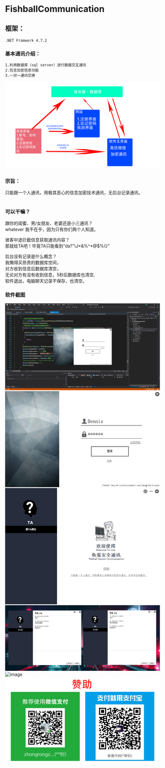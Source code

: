 # FishballCommunication
## 框架：
	.NET Framwork 4.7.2
### 基本通讯介绍：<br>
    1.利用数据库（sql server）进行数据交互通讯
    2.包含加密信息功能
    3.一对一通讯交换
    
  ![image](https://github.com/zhongrongzhao/FishballCommunication/blob/master/%E5%9F%BA%E6%9C%AC%E6%9E%B6%E6%9E%84.png)
### 宗旨：<br>
只能跟一个人通讯，用极其恶心的信息加密技术通讯，无后台记录通讯。<br><br>
### 可以干嘛？<br>
跟你的闺蜜、男/女朋友、老婆还是小三通讯？<br>
	whatever 我不在乎，因为只有你们两个人知道。<br>

骇客中途拦截信息获取通讯内容？<br>
	那就给TA吧！毕竟TA只能看到“da?"\J*&%^*@$%{}”<br>

后台没有记录是什么概念？<br>
	我懒得买昂贵的数据库空间，<br>
	对方收到信息后数据库清空，<br>
	无论对方有没有收到信息，5秒后数据库也清空,<br>
	软件退出，电脑聊天记录不保存，也清空。<br>
### 软件截图
![image](https://github.com/zhongrongzhao/FishballCommunication/blob/master/001.png)
![image](https://github.com/zhongrongzhao/FishballCommunication/blob/master/002.png)
![image](https://github.com/zhongrongzhao/FishballCommunication/blob/master/003.png)
![image](https://github.com/zhongrongzhao/FishballCommunication/blob/master/004.png)
![image](https://github.com/zhongrongzhao/FishballCommunication/blob/master/005.png)
![image](https://github.com/zhongrongzhao/FishballCommunication/blob/master/%E8%B5%9E%E5%8A%A9.png)
